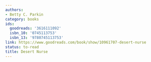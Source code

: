```yaml
---
authors:
- Betty C. Parkin
category: books
ids:
  goodreads: '3616111092'
  isbn_10: '0745113753'
  isbn_13: '9780745113753'
link: https://www.goodreads.com/book/show/10961707-desert-nurse
status: to-read
title: Desert Nurse
---
```

